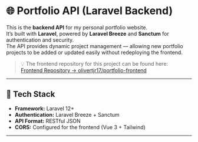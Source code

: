 # 🌐 Portfolio API (Laravel Backend)

This is the **backend API** for my personal portfolio website.  
It’s built with **Laravel**, powered by **Laravel Breeze** and **Sanctum** for authentication and security.  
The API provides dynamic project management — allowing new portfolio projects to be added or updated easily without redeploying the frontend.

> 💡 The frontend repository for this project can be found here:  
> [Frontend Repository → olivertjr17/portfolio-frontend](https://github.com/olivertjr17/portfolio-frontend)

---

## 🚀 Tech Stack

-   **Framework:** Laravel 12+
-   **Authentication:** Laravel Breeze + Sanctum
-   **API Format:** RESTful JSON
-   **CORS:** Configured for the frontend (Vue 3 + Tailwind)

---
